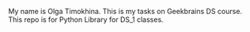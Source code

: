 My name is Olga Timokhina.
This is my tasks on Geekbrains DS course.
This repo is for Python Library for DS_1 classes.
